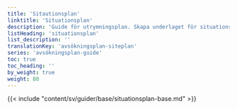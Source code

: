 ```yaml
---
title: 'Sitautionsplan'
linktitle: 'Situationsplan'
description: 'Guide för utrymningsplan. Skapa underlaget för situationsplanen.'
listHeading: 'situationsplan'
list_description: ''
translationKey: 'avsökningsplan-siteplan'
series: 'avsökningsplan-guide'
toc: true
toc_heading: ''
by_weight: true
weight: 80
---
```


{{< include "content/sv/guider/base/situationsplan-base.md" >}}